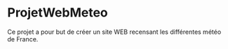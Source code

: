 # ProjetWebMeteo
 Ce projet a pour but de créer un site WEB recensant les différentes météo de France.
